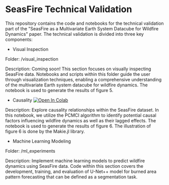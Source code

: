 # SeasFire Technical Validation 

This repository contains the code and notebooks for the technical validation part of the "SeasFire as a Multivariate Earth System Datacube for Wildfire Dynamics" paper. The technical validation is divided into three key components:

- Visual Inspection
  
Folder: /visual_inspection

Description: Coming soon! This section focuses on visually inspecting SeasFire data. Notebooks and scripts within this folder guide the user through visualization techniques, enabling a comprehensive understanding of the multivariate Earth system datacube for wildfire dynamics. The notebook is used to generate the results of figure 5.

- Causality  [![Open In Colab](https://colab.research.google.com/assets/colab-badge.svg)](https://colab.research.google.com/drive/1p9zm-PePoD05BQ5Ok0QcElIu2pOxYv6b#scrollTo=buNoPgct6quV)

Description: Explore causality relationships within the SeasFire dataset. In this notebook, we utilize the PCMCI algorithm  to identify potential causal factors influencing wildfire dynamics as well as their lagged effects. The notebook is used to generate the results of figure 6. The illustration of figure 6 is done by the Makie.jl library.

- Machine Learning Modeling
  
Folder: /ml_experiments

Description: Implement machine learning models to predict wildfire dynamics using SeasFire data. Code within this section covers the development, training, and evaluation of U-Net++ model for burned area pattern forecasting that can be defined as a segmentation task.
